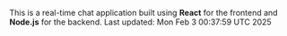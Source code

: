 This is a real-time chat application built using **React** for the frontend and **Node.js** for the backend.
Last updated: Mon Feb  3 00:37:59 UTC 2025

